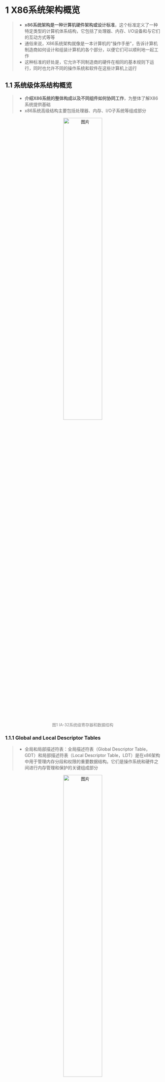 # 1 X86系统架构概览

> - **x86系统架构是一种计算机硬件架构或设计标准**，这个标准定义了一种特定类型的计算机体系结构，它包括了处理器、内存、I/O设备和与它们的互动方式等等
> - 通俗来说，X86系统架构就像是一本计算机的"操作手册"，告诉计算机制造商如何设计和组装计算机的各个部分，以便它们可以顺利地一起工作
> - 这种标准的好处是，它允许不同制造商的硬件在相同的基本规则下运行，同时也允许不同的操作系统和软件在这些计算机上运行


## 1.1 系统级体系结构概览

> - **介绍X86系统的整体构成以及不同组件如何协同工作**，为整体了解X86系统提供基础
> - x86系统高级结构主要包括处理器、内存、I/O子系统等组成部分 

<div align="center"><img src="../images/1.jpg" width="50%" alt="图片" title="IA-32系统级寄存器和数据结构"></div><center><font size=2 color=grey>图1 IA-32系统级寄存器和数据结构</font></center>

### 1.1.1 Global and Local Descriptor Tables
> - 全局和局部描述符表：全局描述符表（Global Descriptor Table，GDT）和局部描述符表（Local Descriptor Table，LDT）是在x86架构中用于管理内存分段和权限的重要数据结构。它们是操作系统和硬件之间进行内存管理和保护的关键组成部分
<div align="center"><img src="../images/2.jpg" width="50%" alt="图片" title="GDT和LDT"></div><center><font size=2 color=grey>图2 GDT和LDT</font></center>

**全局描述符表（GDT）：**

- GDT是一个全局的内存描述符表，存储了系统中所有可用的[段描述符](#1)。  
- 每个段描述符包含了一个段的基地址、大小、权限信息以及其他控制段的属性。
- GDT通常由操作系统初始化，用于定义系统的内存布局和访问规则。操作系统在启动时初始化GDT，并将其基地址和界限加载到GDTR（全局描述符表寄存器）中。这样，处理器就可以使用GDT中的段描述符来访问内存。
- 每个段描述符都包含了访问权限信息，GDT的使用有助于操作系统隔离不同的应用程序和内核，提供内存保护和隔离。

**局部描述符表（LDT）：**

- LDT与GDT类似，但它是进程特定的，每个进程可以拥有自己的LDT。
- LDT允许进程在其地址空间中创建自定义的段描述符，用于实现更精细的内存管理和隔离。
- 通常，每个进程的LDT包含一个特殊的段描述符，该描述符指向该进程的LDT，储存在LDTR（局部描述符表寄存器）中。

### 1.1.2 System Segments, Segment Descriptors, and Gates

**系统段（System Segments）：**

- 系统段是用于特定系统功能和管理任务的内存段。
- 在x86架构中，有四个主要的系统段：全局描述符表（GDT）、局部描述符表（LDT）、中断描述符表（IDT）和[任务状态段（TSS）](#2)。
- GDT和LDT存储段描述符，用于内存保护和权限控制。IDT存储中断描述符，用于中断处理。TSS存储任务状态，用于任务切换。

<span id="1">**段描述符（Segment Descriptors）：**</span>

<div align="center"><img src="../images/3.jpg" width="50%" alt="图片" title="GDT和LDT"></div><center><font size=2 color=grey>图3 段描述符</font></center>

- 段描述符是用于定义内存段特性和权限的数据结构。
- 每个内存段都有一个对应的段描述符，它包含了关于内存段的重要信息，如基址、段限制、权限、特权级别等。
- 段描述符存在于全局描述符表（GDT）或局部描述符表（LDT）中，并通过选择子（Selector）来引用。
- 段描述符用于控制访问内存段的方式，包括读、写、执行权限以及特权级别（Ring）。
- 操作系统使用这些描述符来实现内存保护，多任务支持和内存隔离。

**门（Gates）：**

- 门是一种数据结构，用于实现特权级别之间的转换和跳转。
- 在x86架构中，有几种不同类型的门，如中断门、陷阱门和调用门，分别用于中断处理、异常处理和进程间通信。
- 门是一种的特殊描述符，门包含了一个选择子和一个偏移量，选择子指向一个段描述符，偏移量指向执行的代码位置。
  
### 1.1.3 Task-State Segments and Task Gates

<span id="2">**任务状态段（Task-State Segments）：**</span>

<div align="center"><img src="../images/4.jpg" width="50%" alt="图片" title="GDT和LDT"></div><center><font size=2 color=grey>图4 任务状态段</font></center>

- TSS是一种数据结构，用于存储处理器在任务切换时需要保存和加载的上下文信息。
- 每个任务（进程或线程）都有一个对应的TSS，其中包括了处理器寄存器状态、栈指针、特权级别和其他与任务切换相关的信息。
- TSS的主要作用是实现任务切换，当操作系统需要从一个任务切换到另一个任务时，它可以加载目标任务的TSS来保存当前任务的上下文并加载新任务的上下文。

**任务门（Task Gate）：**

<div align="center"><img src="../images/5.jpg" width="50%" alt="图片" title="GDT和LDT"></div><center><font size=2 color=grey>图5 任务门</font></center>

- 任务门是GDT中的特殊段描述符，用于在不同任务之间进行切换。任务门包含了指向TSS的偏移量（TSS段在GDT中的偏移地址）以及目标任务的特权级别信息。
- 当要执行任务切换时，处理器会使用任务门来指定目标任务。任务门包含了目标TSS的位置信息，以及要切换到的目标特权级别。处理器先跳转到任务门，并从任务门中获取目标TSS的地址，然后加载该TSS，最终实现任务切换。

### 1.1.4 Interrupt and Exception Handling
> - 中断（Interrupts）和异常（Exceptions）处理是计算机操作系统和处理器中的关键机制，用于处理外部事件、错误和异常情况

**中断（Interrupts）：**

- 中断是一种机制，允许外部设备或事件通知处理器需要处理的情况。这些事件可以包括硬件中断（如计时器中断、键盘输入）、外部设备请求、硬件故障等。
- 当中断发生时，处理器会立即停止当前执行的指令流，保存当前上下文，并跳转到与该中断相关的中断处理程序。

**异常（Exceptions）：**

- 异常是一种特殊的中断，通常指示了程序执行过程中发生的错误或异常情况。它们可能包括除零错误、页错误、非法操作码等。
- 异常处理是一种内部机制，用于捕获和处理程序的错误。当异常发生时，处理器会中断正在执行的程序并转移到异常处理程序，以便识别问题并采取适当的措施（例如终止程序或纠正错误）。

### 1.1.5 Memory Management
> - 内存管理涉及到如何分配、访问和保护系统内存
> - 内存管理同时涉及物理内存（RAM）和虚拟内存（通过磁盘上的交换文件实现）

**分段（Segmentation）：**

- x86架构使用分段来划分**内存**，将内存划分为多个段（segments）。每个段由一个段描述符（segment descriptor）定义，包括基址（base）、段限制（limit）、权限（privilege level）等信息。
- 段描述符存储在全局描述符表（Global Descriptor Table，GDT）或局部描述符表（Local Descriptor Table，LDT）中。
- 分段机制用于实现内存保护、权限控制和多任务支持。不同的段可以具有不同的权限，例如代码段和数据段可以有不同的读、写和执行权限。

**分页（Paging）：**

- 分页机制用于**虚拟内存**管理，将虚拟地址映射到物理地址。
- 分页使用页表（Page Tables）来建立虚拟地址和物理地址之间的映射关系。页表包括多级结构，允许更大范围的虚拟内存。
- 分页机制允许操作系统和应用程序在虚拟地址空间中运行，而不需要关心物理内存的详细配置。它还提供了内存隔离和保护的机制。

**虚拟内存（Virtual Memory）：**

- 虚拟内存是一种内存管理技术，将物理内存和磁盘上的虚拟内存结合使用，从而扩展了可用内存容量。
- 当物理内存不足时，虚拟内存允许系统将不活动的数据移动到磁盘上的页面文件，以释放物理内存供其他程序使用。
- 虚拟内存还支持内存映射，允许文件和设备映射到内存中，以实现更高效的文件访问和I/O操作。

**特权级别（Privilege Levels）：**

- x86架构支持四个特权级别，通常称为Ring 0到Ring 3。Ring 0拥有最高特权级别，Ring 3拥有最低特权级别。
- 特权级别控制了对系统资源的访问权限，较高特权级别可以执行特权指令，而较低特权级别受到限制。
- 操作系统内核通常在Ring 0中运行，而用户应用程序在Ring 3中运行。特权级别切换可以在进程之间实现隔离和保护。

**中断和异常处理（Interrupt and Exception Handling）：**

- x86系统支持中断和异常处理机制，用于响应外部事件、硬件中断以及程序内部错误和异常。
- 中断和异常处理程序被定义为中断描述符表（Interrupt Descriptor Table，IDT）中的入口点，当中断或异常发生时，处理器会跳转到相应的处理程序执行必要的操作。


### 1.1.6 System Registers

> - x86系统的系统寄存器（System Registers）是一组特殊的寄存器，用于控制和管理处理器的操作、系统状态和内部机制

<div align="center"><img src="../images/6.jpg" width="50%" alt="图片" title="GDT和LDT"></div><center><font size=2 color=grey>图6 系统寄存器</font></center>

- 控制寄存器（CR0,CR2,CR3和CR4）包含了一些用来控制系统级操作的标志位和数据域
- 调试寄存器允许设置断点以用于调试程序和系统软件。

## 1.2 实模式和保护模式转换

> - **介绍X86处理器的两种工作模式：实模式和保护模式**
> - 不同的应用程序需要在不同的模式下运行

### 实模式和保护模式
- **实模式**
  - 内存管理：
    - 实模式以16位模式工作，使用物理地址直接寻址内存。
    - 内存分段是基于固定大小（64KB）的段，没有虚拟内存概念，也没有内存保护机制。程序可以访问系统的任何内存区域。
  - 特权级别：
    - 实模式只有一个特权级别（Ring 0），没有明确的区分用户模式和内核模式。
    - 用户程序和内核代码没有严格的隔离，用户程序可以执行特权指令并访问系统资源。
- **保护模式**
  - 内存管理：
    - 保护模式支持32位或64位操作，提供广泛的内存寻址范围。
    - 内存分段和分页允许虚拟内存管理，内存保护和隔离，确保不同程序不会相互干扰。
  - 特权级别：
    - 保护模式引入了四个特权级别（Ring 0到Ring 3）。
    -  不同特权级别之间有严格的权限控制，只有Ring 0拥有完全的系统访问权限，Ring 3是用户模式，受到最多的限制。

### 实模式到保护模式
1. **关闭中断**：在进入保护模式之前，首先需要关闭中断，以防止中断干扰切换过程。这是通过将中断标志位(IF)清零来实现的。
2. **加载全局描述符表 (Global Descriptor Table, GDT)**：保护模式使用全局描述符表来管理内存分段。在切换到保护模式之前，需要将GDT的地址加载到GDTR寄存器中。
3. **设置控制寄存器CR0**：控制寄存器CR0的第0位（PE位）用于控制处理器的工作模式，0表示实模式，1表示保护模式。将CR0的PE位设置为1即可切换到保护模式。
4. **设置堆栈**：在实模式下，使用的是单一的堆栈段。但在保护模式下，你可以使用多个堆栈段。需要加载新的堆栈段选择子(SS)和堆栈指针寄存器(ESP)来确保堆栈操作的正确性。
5. **加载新的代码段选择子**：在保护模式下，代码段的选择子可能会改变。需要加载新的代码段选择子(CS)。
6. **启用中断**：切换到保护模式后，需要重新启用中断，以便操作系统和其他程序能够处理中断。

## 1.3 80x86系统指令寄存器

> - **介绍X86处理器中的各种寄存器**，包括通用寄存器、段寄存器和标志寄存器等
> - 寄存器是X86系统的核心组成部分，用于存储和处理数据

1. **标志寄存器 (EFLAGS)**：

<div align="center"><img src="../images/7.jpg" width="50%" alt="图片" title="GDT和LDT"></div><center><font size=2 color=grey>图7 标志寄存器</font></center>

- `EFLAGS`寄存器是一个32位寄存器，用于存储各种标志位，它们反映了处理器的状态和条件。这些标志位包括零标志(ZF)、进位标志(CF)、溢出标志(OF)、符号标志(SF)等，它们用于控制条件跳转指令和算术运算的行为。

1. **内存管理寄存器**：

<div align="center"><img src="../images/8.jpg" width="50%" alt="图片" title="GDT和LDT"></div><center><font size=2 color=grey>图8 内存管理寄存器</font></center>

- `GDTR` (Global Descriptor Table Register)：`GDTR`寄存器用于存储全局描述符表(GDT)的地址。GDT是用于管理内存分段的数据结构，它包含描述符，每个描述符定义了一个内存段的属性。
- `LDTR` (Local Descriptor Table Register)：`LDTR`寄存器用于存储本地描述符表(LDT)的地址。LDT是一个可选的表，通常不常用。它类似于GDT，但在一些特定情况下，可以用于分段。
- `IDTR` (Interrupt Descriptor Table Register)：`IDTR`寄存器用于存储中断描述符表(IDT)的地址。IDT包含了用于处理中断和异常的描述符。操作系统通常会设置IDT来处理各种中断和异常。
- `TR` (Task Register)：TR寄存器用于存储任务状态段(TSS)的选择子。

1. **控制寄存器**：

<div align="center"><img src="../images/9.jpg" width="50%" alt="图片" title="GDT和LDT"></div><center><font size=2 color=grey>图9 控制寄存器</font></center>

- `CR0` (Control Register 0)：`CR0`是一个32位的控制寄存器，其中包含了处理器的各种控制标志，例如启用分页、启用保护模式、启用协处理器等。CR0的位用于启用或禁用不同的处理器功能。
- `CR1`、`CR2`、`CR3`：在32位保护模式下，`CR1`未使用，`CR2`用于存储页故障线性地址，`CR3`用于存储页目录表的物理地址。CR3在虚拟内存管理中非常重要，它指定了页表结构的位置。


## 1.4 系统指令

> - **介绍X86处理器支持的系统级指令**，这些指令用于执行操作系统和底层系统管理任务
> - 包括了访问内存、中断处理、I/O操作等操作


| 指令| 功能描述 |
| :------: | :-----------------------: | 
| LGDT   | 加载GDT的地址到GDTR寄存器中     | 
| SGDT   | 将当前GDT的地址和大小存储到指定的内存位置   | 
| LIDT   | 加载IDT的地址到IDTR寄存器中     |
| SIDT   | 将当前IDT的地址和大小存储到指定的内存位置   |
| LLDT   | 加载LDT的选择子到LDTR寄存器中     | 
| SLDT   | 将LDT的选择子存储到指定的内存位置   | 
| LTR    | 加载TSS的选择子到TR寄存器中          | 
| STR    | 将TSS的选择子存储到指定的内存位置        |

